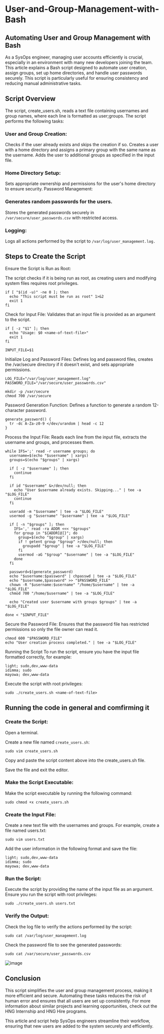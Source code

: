 # User-and-Group-Management-with-Bash

## Automating User and Group Management with Bash

As a SysOps engineer, managing user accounts efficiently is crucial, especially in an environment with many new developers joining the team. This article explains a Bash script designed to automate user creation, assign groups, set up home directories, and handle user passwords securely. This script is particularly useful for ensuring consistency and reducing manual administrative tasks.

## Script Overview
The script, create_users.sh, reads a text file containing usernames and group names, where each line is formatted as user;groups. The script performs the following tasks:

### User and Group Creation:
Checks if the user already exists and skips the creation if so.
Creates a user with a home directory and assigns a primary group with the same name as the username.
Adds the user to additional groups as specified in the input file.

### Home Directory Setup:
Sets appropriate ownership and permissions for the user's home directory to ensure security.
Password Management:

### Generates random passwords for the users.
Stores the generated passwords securely in `/var/secure/user_passwords.csv` with restricted access.

### Logging:
Logs all actions performed by the script to `/var/log/user_management.log.`


## Steps to Create the Script
Ensure the Script is Run as Root:

The script checks if it is being run as root, as creating users and modifying system files requires root privileges.
```
if [ "$(id -u)" -ne 0 ]; then
  echo "This script must be run as root" 1>&2
  exit 1
fi
```
Check for Input File:
Validates that an input file is provided as an argument to the script.
```
if [ -z "$1" ]; then
  echo "Usage: $0 <name-of-text-file>"
  exit 1
fi

INPUT_FILE=$1
```

Initialize Log and Password Files:
Defines log and password files, creates the /var/secure directory if it doesn't exist, and sets appropriate permissions.
```
LOG_FILE="/var/log/user_management.log"
PASSWORD_FILE="/var/secure/user_passwords.csv"

mkdir -p /var/secure
chmod 700 /var/secure
```

Password Generation Function:
Defines a function to generate a random 12-character password.
```
generate_password() {
  tr -dc A-Za-z0-9 </dev/urandom | head -c 12
}
```

Process the Input File:
Reads each line from the input file, extracts the username and groups, and processes them.
```
while IFS=';' read -r username groups; do
  username=$(echo "$username" | xargs)
  groups=$(echo "$groups" | xargs)

  if [ -z "$username" ]; then
    continue
  fi

  if id "$username" &>/dev/null; then
    echo "User $username already exists. Skipping..." | tee -a "$LOG_FILE"
    continue
  fi

  useradd -m "$username" | tee -a "$LOG_FILE"
  usermod -g "$username" "$username" | tee -a "$LOG_FILE"

  if [ -n "$groups" ]; then
    IFS=',' read -ra ADDR <<< "$groups"
    for group in "${ADDR[@]}"; do
      group=$(echo "$group" | xargs)
      if ! getent group "$group" >/dev/null; then
        groupadd "$group" | tee -a "$LOG_FILE"
      fi
      usermod -aG "$group" "$username" | tee -a "$LOG_FILE"
    done
  fi

  password=$(generate_password)
  echo "$username:$password" | chpasswd | tee -a "$LOG_FILE"
  echo "$username,$password" >> "$PASSWORD_FILE"
  chown -R "$username:$username" "/home/$username" | tee -a "$LOG_FILE"
  chmod 700 "/home/$username" | tee -a "$LOG_FILE"

  echo "Created user $username with groups $groups" | tee -a "$LOG_FILE"

done < "$INPUT_FILE"
```

Secure the Password File:
Ensures that the password file has restricted permissions so only the file owner can read it.
```
chmod 600 "$PASSWORD_FILE"
echo "User creation process completed." | tee -a "$LOG_FILE"
```
Running the Script
To run the script, ensure you have the input file formatted correctly, for example:
```
light; sudo,dev,www-data
idimma; sudo
mayowa; dev,www-data
```
Execute the script with root privileges:

```
sudo ./create_users.sh <name-of-text-file>
```

## Running the code in general and comfirming it 

### Create the Script:
Open a terminal.

Create a new file named `create_users.sh`:
```
sudo vim create_users.sh
```
Copy and paste the script content above into the create_users.sh file.

Save the file and exit the editor.

### Make the Script Executable:
Make the script executable by running the following command:

```
sudo chmod +x create_users.sh
```

### Create the Input File:
Create a new text file with the usernames and groups. For example, create a file named users.txt:
```
sudo vim users.txt
```
Add the user information in the following format and save the file:
```
light; sudo,dev,www-data
idimma; sudo
mayowa; dev,www-data
```

### Run the Script:
Execute the script by providing the name of the input file as an argument. Ensure you run the script with root privileges:

```
sudo ./create_users.sh users.txt
```

### Verify the Output:
Check the log file to verify the actions performed by the script:

```
sudo cat /var/log/user_management.log
```
Check the password file to see the generated passwords:
```
sudo cat /var/secure/user_passwords.csv
```

![image](https://github.com/OlavicDev/User-and-Group-Management-with-Bash/assets/124717753/42ec582a-efc7-4490-ab54-791da33a36c2)


## Conclusion
This script simplifies the user and group management process, making it more efficient and secure. Automating these tasks reduces the risk of human error and ensures that all users are set up consistently. For more information about similar projects and learning opportunities, check out the HNG Internship and HNG Hire programs.

This article and script help SysOps engineers streamline their workflow, ensuring that new users are added to the system securely and efficiently.
